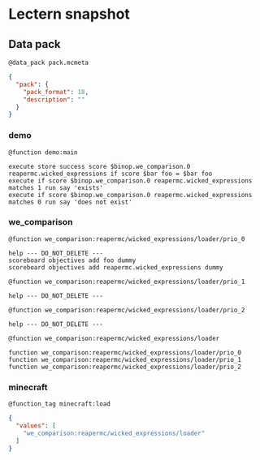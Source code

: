 # Lectern snapshot

## Data pack

`@data_pack pack.mcmeta`

```json
{
  "pack": {
    "pack_format": 18,
    "description": ""
  }
}
```

### demo

`@function demo:main`

```mcfunction
execute store success score $binop.we_comparison.0 reapermc.wicked_expressions if score $bar foo = $bar foo
execute if score $binop.we_comparison.0 reapermc.wicked_expressions matches 1 run say 'exists'
execute if score $binop.we_comparison.0 reapermc.wicked_expressions matches 0 run say 'does not exist'
```

### we_comparison

`@function we_comparison:reapermc/wicked_expressions/loader/prio_0`

```mcfunction
help --- DO_NOT_DELETE ---
scoreboard objectives add foo dummy
scoreboard objectives add reapermc.wicked_expressions dummy
```

`@function we_comparison:reapermc/wicked_expressions/loader/prio_1`

```mcfunction
help --- DO_NOT_DELETE ---
```

`@function we_comparison:reapermc/wicked_expressions/loader/prio_2`

```mcfunction
help --- DO_NOT_DELETE ---
```

`@function we_comparison:reapermc/wicked_expressions/loader`

```mcfunction
function we_comparison:reapermc/wicked_expressions/loader/prio_0
function we_comparison:reapermc/wicked_expressions/loader/prio_1
function we_comparison:reapermc/wicked_expressions/loader/prio_2
```

### minecraft

`@function_tag minecraft:load`

```json
{
  "values": [
    "we_comparison:reapermc/wicked_expressions/loader"
  ]
}
```
